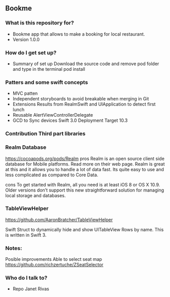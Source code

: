 ## Bookme ##


### What is this repository for? ###

* Bookme app that allows to make a booking for local restaurant.
* Version 1.0.0


### How do I get set up? ###

* Summary of set up 
  Download the source code and remove pod folder and type in the terminal
   pod install 

### Patters and some swift concepts ###

* MVC patten
* Independent storyboards to avoid breakable when merging in Git
* Extensions Results from RealmSwift and UIApplication to detect first lunch 
* Reusable AlertViewControllerDelegate
* GCD to Sync devices
Swift 3.0
Deployment Target 10.3


### Contribution Third part libraries ###

### Realm Database ###
https://cocoapods.org/pods/Realm
pros
Realm is an open source client side database for Mobile platforms. Read more on their web page.
Realm is great at this and it allows you to handle a lot of data fast.
Its quite easy to use and less complicated as compared to Core Data.

cons
To get started with Realm, all you need is at least iOS 8 or OS X 10.9. Older versions don’t support this new straightforward solution for managing local storage and databases.

### TableViewHelper ###
https://github.com/AaronBratcher/TableViewHelper

Swift Struct to dynamically hide and show UITableView Rows by name. This is written in Swift 3.

### Notes: ###
Posible improvements 
Able to select seat map 
https://github.com/richzertuche/ZSeatSelector

### Who do I talk to? ###

* Repo Janet Rivas
